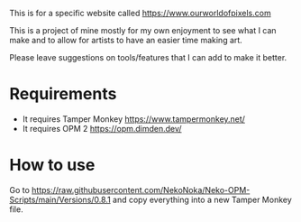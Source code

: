 This is for a specific website called https://www.ourworldofpixels.com

This is a project of mine mostly for my own enjoyment to see what I can make and to allow for artists to have an easier time making art.

Please leave suggestions on tools/features that I can add to make it better.

# Requirements

* It requires Tamper Monkey https://www.tampermonkey.net/
* It requires OPM 2 https://opm.dimden.dev/

# How to use

Go to https://raw.githubusercontent.com/NekoNoka/Neko-OPM-Scripts/main/Versions/0.8.1 and copy everything into a new Tamper Monkey file.
